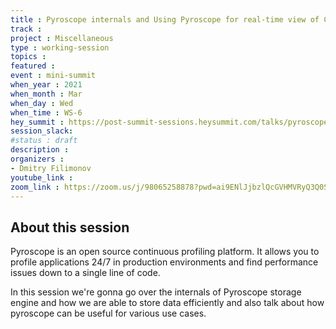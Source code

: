 ```yaml
---
title : Pyroscope internals and Using Pyroscope for real-time view of Cloud/Serverless Applications
track : 
project : Miscellaneous
type : working-session
topics :
featured :
event : mini-summit
when_year : 2021
when_month : Mar
when_day : Wed
when_time : WS-6
hey_summit : https://post-summit-sessions.heysummit.com/talks/pyroscope-internals-and-using-pyroscope-for-real-time-view-of-cloudserverless-applications/
session_slack:
#status : draft
description :
organizers :
- Dmitry Filimonov
youtube_link :
zoom_link : https://zoom.us/j/98065258878?pwd=ai9ENlJjbzlQcGVHMVRyQ3Q0SmF0UT09
---
```


## About this session

Pyroscope is an open source continuous profiling platform. It allows you to profile applications 24/7 in production environments and find performance issues down to a single line of code.

In this session we're gonna go over the internals of Pyroscope storage engine and how we are able to store data efficiently and also talk about how pyroscope can be useful for various use cases.

